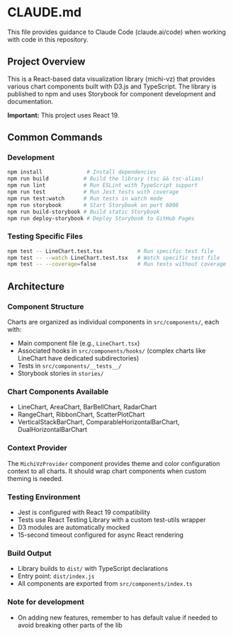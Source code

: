 # CLAUDE.md

This file provides guidance to Claude Code (claude.ai/code) when working with code in this repository.

## Project Overview

This is a React-based data visualization library (michi-vz) that provides various chart components built with D3.js and TypeScript. The library is published to npm and uses Storybook for component development and documentation.

**Important:** This project uses React 19.

## Common Commands

### Development
```bash
npm install              # Install dependencies
npm run build           # Build the library (tsc && tsc-alias)
npm run lint            # Run ESLint with TypeScript support
npm run test            # Run Jest tests with coverage
npm run test:watch      # Run tests in watch mode
npm run storybook       # Start Storybook on port 6006
npm run build-storybook # Build static Storybook
npm run deploy-storybook # Deploy Storybook to GitHub Pages
```

### Testing Specific Files
```bash
npm test -- LineChart.test.tsx           # Run specific test file
npm test -- --watch LineChart.test.tsx   # Watch specific test file
npm test -- --coverage=false             # Run tests without coverage
```

## Architecture

### Component Structure
Charts are organized as individual components in `src/components/`, each with:
- Main component file (e.g., `LineChart.tsx`)
- Associated hooks in `src/components/hooks/` (complex charts like LineChart have dedicated subdirectories)
- Tests in `src/components/__tests__/`
- Storybook stories in `stories/`

### Chart Components Available
- LineChart, AreaChart, BarBellChart, RadarChart
- RangeChart, RibbonChart, ScatterPlotChart
- VerticalStackBarChart, ComparableHorizontalBarChart, DualHorizontalBarChart

### Context Provider
The `MichiVzProvider` component provides theme and color configuration context to all charts. It should wrap chart components when custom theming is needed.

### Testing Environment
- Jest is configured with React 19 compatibility
- Tests use React Testing Library with a custom test-utils wrapper
- D3 modules are automatically mocked
- 15-second timeout configured for async React rendering

### Build Output
- Library builds to `dist/` with TypeScript declarations
- Entry point: `dist/index.js`
- All components are exported from `src/components/index.ts`

### Note for development
- On adding new features, remember to has default value if needed to avoid breaking other parts of the lib